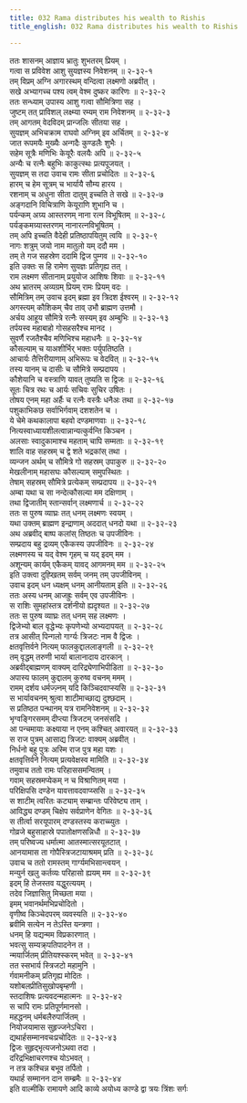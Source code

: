 ```yaml
---
title: 032 Rama distributes his wealth to Rishis
title_english: 032 Rama distributes his wealth to Rishis

---
```

<div class="audioEmbed"  caption="श्रीराम-हरिसीताराममूर्ति-घनपाठिभ्यां वचनम्" src="https://archive.org/download/Ramayana-recitation-Sriram-harisItArAmamUrti-Ghanapaati-v2/Kanda_2/Kanda_2_AYK-032-Lakshmanaaya_Mamathihi.mp3"></div>

ततः शासनम् आज्ञाय भ्रातुः शुभतरम् प्रियम् ।  
गत्वा स प्रविवेश आशु सुयज्ञस्य निवेशनम् ॥ २-३२-१  
तम् विप्रम् अग्नि अगारस्थम् वन्दित्वा लक्ष्मणो अब्रवीत् ।  
सखे अभ्यागच्च पश्य त्वम् वेश्म दुष्कर कारिणः ॥ २-३२-२  
ततः सन्ध्याम् उपास्य आशु गत्वा सौमित्रिणा सह ।  
जुष्टम् तत् प्राविशल् लक्ष्म्या रम्यम् राम निवेशनम् ॥ २-३२-३  
तम् आगतम् वेदविदम् प्रान्जलिः सीतया सह ।  
सुयज्ञम् अभिचक्राम राघवो अग्निम् इव अर्चितम् ॥ २-३२-४  
जात रूपमयैः मुख्यैः अन्गदैः कुण्डलैः शुभैः ।  
सहेम सूत्रैः मणिभिः केयूरैः वलयैः अपि ॥ २-३२-५  
अन्यैः च रत्नैः बहुभिः काकुत्स्थः प्रत्यपूजयत् ।  
सुयज्ञम् स तदा उवाच रामः सीता प्रचोदितः ॥ २-३२-६  
हारम् च हेम सूत्रम् च भार्यायै सौम्य हारय ।  
रशनाम् च अधुना सीता दातुम् इच्चति ते सखे ॥ २-३२-७  
अङ्गदानि विचित्राणि केयूराणि शुभानि च ।  
पर्यन्कम् अग्र्य आस्तरणम् नाना रत्न विभूषितम् ॥ २-३२-८  
पर्यङ्कमग्र्यास्तरणम् नानारत्नविभूषितम् ।  
तम् अपि इच्चति वैदेही प्रतिष्ठापयितुम् त्वयि ॥ २-३२-९  
नागः शत्रुम् जयो नाम मातुलो यम् ददौ मम ।  
तम् ते गज सहस्रेण ददामि द्विज पुम्गव ॥ २-३२-१०  
इति उक्तः स हि रामेण सुयज्ञः प्रतिगृह्य तत् ।  
राम लक्ष्मण सीतानाम् प्रयुयोज आशिषः शिवाः ॥ २-३२-११  
अथ भ्रातरम् अव्यग्रम् प्रियम् रामः प्रियम् वदः ।  
सौमित्रिम् तम् उवाच इदम् ब्रह्मा इव त्रिदश ईश्वरम् ॥ २-३२-१२  
अगस्त्यम् कौशिकम् चैव ताव् उभौ ब्राह्मण उत्तमौ ।  
अर्चय आहूय सौमित्रे रत्नैः सस्यम् इव अम्बुभिः ॥ २-३२-१३  
तर्पयस्व महाबाहो गोसहसरैश्च मानद ।  
सुवर्णै रजतैश्चैव मणिभिश्च महाधनैः ॥ २-३२-१४  
कौसल्याम् च याअशीर्भिर् भक्तः पर्युपतिष्ठति ।  
आचार्यः तैत्तिरीयाणाम् अभिरूपः च वेदवित् ॥ २-३२-१५  
तस्य यानम् च दासीः च सौमित्रे सम्प्रदापय ।  
कौशेयानि च वस्त्राणि यावत् तुष्यति स द्विजः ॥ २-३२-१६  
सूतः चित्र रथः च आर्यः सचिवः सुचिर उषितः ।  
तोषय एनम् महा अर्हैः च रत्नैः वस्त्रैः धनैअः तथा ॥ २-३२-१७  
पशुकाभिकछ सर्वाभिर्गवाम् दशशतेन च ।  
ये चेमे कथकालापा बहवो दण्डमाणवाः ॥ २-३२-१८  
नित्यस्वाध्यायशीलत्वान्नान्यत्कुर्वन्ति किञ्चन ।  
अलसाः स्वादुकामाश्च महताम् चापि सम्मताः ॥ २-३२-१९  
शालि वाह सहस्रम् च द्वे शते भद्रकांस् तथा ।  
व्यन्जन अर्थम् च सौमित्रे गो सहस्रम् उपाकुरु ॥ २-३२-२०  
मेखलीनाम् महासघः कौसल्याम् समुपस्थितः ।  
तेषाम् सहस्रम् सौमित्रे प्रत्येकम् सम्प्रदापय ॥ २-३२-२१  
अम्बा यथा च सा नन्देत्कौसल्या मम दक्षिणाम् ।  
तथा द्विजातीम् स्तान्सर्वान् लक्ष्मणार्च ॥ २-३२-२२  
ततः स पुरुष व्याघ्रः तत् धनम् लक्ष्मणः स्वयम् ।  
यथा उक्तम् ब्राह्मण इन्द्राणाम् अददात् धनदो यथा ॥ २-३२-२३  
अथ अब्रवीद् बाष्प कलांस् तिष्ठतः च उपजीविनः ।  
सम्प्रदाय बहु द्रव्यम् एकैकस्य उपजीविनः ॥ २-३२-२४  
लक्ष्मणस्य च यद् वेश्म गृहम् च यद् इदम् मम ।  
अशून्यम् कार्यम् एकैकम् यावद् आगमनम् मम ॥ २-३२-२५  
इति उक्त्वा दुह्खितम् सर्वम् जनम् तम् उपजीविनम् ।  
उवाच इदम् धन ध्यक्षम् धनम् आनीयताम् इति ॥ २-३२-२६  
ततः अस्य धनम् आजह्रुः सर्वम् एव उपजीविनः ।  
स राशिः सुमहांस्तत्र दर्शनीयो ह्यदृश्यत ॥ २-३२-२७  
ततः स पुरुष व्याघ्रः तत् धनम् सह लक्ष्मणः ।  
द्विजेभ्यो बाल वृद्धेभ्यः कृपणेभ्यो अभ्यदापयत् ॥ २-३२-२८  
तत्र आसीत् पिन्गलो गार्ग्यः त्रिजटः नाम वै द्विजः ।  
क्षतवृत्तिर्वने नित्यम् फालकुद्दाललाङ्गली ॥ २-३२-२९  
तम् वृद्धम् तरुणी भार्या बालानादाय दारकान् ।  
अब्रवीद्बाह्मणम् वाक्यम् दारिद्र्येणाभिपीडिता ॥ २-३२-३०  
अपास्य फालम् कुद्दालम् कुरुष्व वचनम् ममम् ।  
रामम् दर्शय धर्मज्ज़्नम् यदि किञ्चिदवाप्स्यसि ॥ २-३२-३१  
स भार्यावचनम् श्रुत्वा शाटीमाच्छाद्य दुश्छदाम् ।  
स प्रतिष्ठत पन्थानम् यत्र रामनिवेशनम् ॥ २-३२-३२  
भृग्वङ्गिरसमम् दीप्त्या त्रिजटम् जनसंसदि ।  
आ पन्चमायाः कक्ष्याया न एनम् कश्चित् अवारयत् ॥ २-३२-३३  
स राज पुत्रम् आसाद्य त्रिजटः वाक्यम् अब्रवीत् ।  
निर्धनो बहु पुत्रः अस्मि राज पुत्र महा यशः ।  
क्षतवृत्तिर्वने नित्यम् प्रत्यवेक्षस्व मामिति ॥ २-३२-३४  
तमुवाच ततो रामः परिहाससमन्वितम् ।  
गवाम् सहस्रमप्येकम् न च विश्राणितम् मया ।  
परिक्षिपसि दण्डेन यावत्तावदवाप्य्ससि ॥ २-३२-३५  
स शाटीम् त्वरितः कट्याम् सम्ब्रान्तः परिवेष्ट्य ताम् ।  
आविद्ध्य दण्डम् चिक्षेप सर्वप्राणेन वेगितः ॥ २-३२-३६  
स तीर्त्वा सरयूपारम् दण्डस्तस्य कराच्च्युतः ।  
गोव्रजे बहुसाहास्रे पपातोक्षणसन्निधौ ॥ २-३२-३७  
तम् परिष्वज्य धर्मात्मा आतस्मात्सरयूतटात् ।  
आनयामास ता गोपैस्त्रिजटायाश्रमम् प्रति ॥ २-३२-३८  
उवाच च ततो रामस्तम् गार्ग्यमभिसान्त्वयन् ।  
मन्युर्न खलु कर्तव्यः परिहासो ह्ययम् मम ॥ २-३२-३९  
इदम् हि तेजस्तव यद्धुरत्ययम् ।  
तदेव जिज्ञासितु मिच्छता मया ।  
इमम् भवानर्थमभिप्रचोदितो ।  
वृणीष्व किञ्चेदपरम् व्यवस्यति ॥ २-३२-४०  
ब्रवीमि सत्येन न तेऽस्ति यन्त्रणा ।  
धनम् हि यद्यन्मम विप्रकारणात् ।  
भवत्सु सम्यक्र्पतिपादनेन त ।  
न्मयार्जितम् प्रीतियश्स्करम् भवेत् ॥ २-३२-४१  
तत स्सभार्य स्त्रिजटो महामुनि ।  
र्गवामनीकम् प्रतिगृह्य मोदितः ।  
यशोबलप्रीतिसुखोपबृम्हणी ।  
स्तदाशिषः प्रत्यवदन्महात्मनः ॥ २-३२-४२  
स चापि रामः प्रतिपूर्णमानसो ।  
महद्धनम् धर्मबलैरुपार्जितम् ।  
नियोजयामास सुहृज्जनेऽचिरा ।  
द्यथार्हसम्मानवचःप्रचोदितः ॥ २-३२-४३  
द्विजः सुहृद्भृत्यजनोऽथवा तदा ।  
दरिद्रभिक्षाचरणश्च योऽभवत् ।  
न तत्र कश्चिन्न बभूव तर्पितो ।  
यथार्ह सम्मानन दान सम्ब्रमैः ॥ २-३२-४४  
इति वाल्मीकि रामायणे आदि काव्ये अयोध्य काण्डे द्वा त्रयः त्रिंशः सर्गः